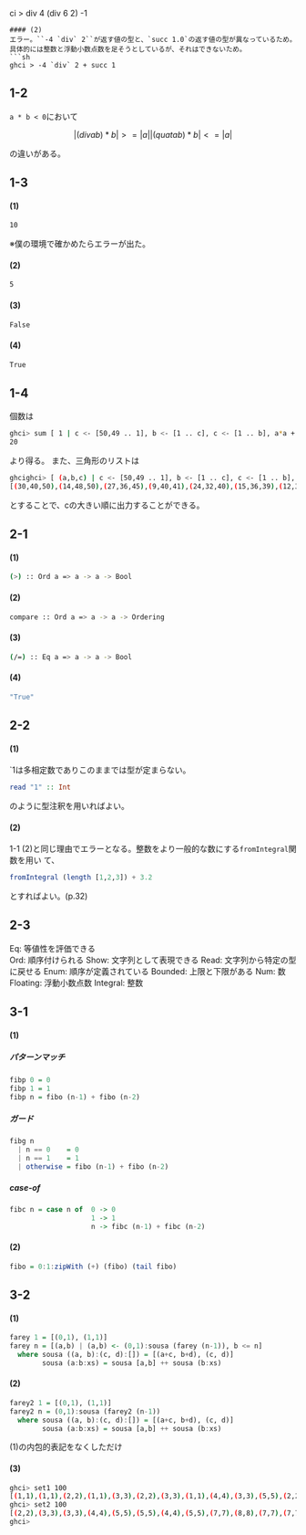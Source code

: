 ci > div 4 (div 6 2) -1
```
#### (2)
エラー。``-4 `div` 2``が返す値の型と、`succ 1.0`の返す値の型が異なっているため。具体的には整数と浮動小数点数を足そうとしているが、それはできないため。
```sh
ghci > -4 `div` 2 + succ 1
```

## 1-2
`a * b < 0`において
```math
|(div a b) * b| >= |a|
|(quat a b) * b| <= |a|
```
の違いがある。

## 1-3
#### (1)
```sh
10
```
※僕の環境で確かめたらエラーが出た。
#### (2)
```sh
5
```
#### (3)
```sh
False
```
#### (4)
```sh
True
```

## 1-4
個数は
```sh
ghci> sum [ 1 | c <- [50,49 .. 1], b <- [1 .. c], c <- [1 .. b], a*a + b*b == c*c]
20
```
より得る。
また、三角形のリストは
```sh
ghcighci> [ (a,b,c) | c <- [50,49 .. 1], b <- [1 .. c], c <- [1 .. b], a*a + b*b == c*c] 
[(30,40,50),(14,48,50),(27,36,45),(9,40,41),(24,32,40),(15,36,39),(12,35,37),(21,28,35),(16,30,34),(18,24,30),(20,21,29),(10,24,26),(15,20,25),(7,24,25),(12,16,20),(8,15,17),(9,12,15),(5,12,13),(6,8,10),(3,4,5)]
```
とすることで、cの大きい順に出力することができる。

## 2-1
#### (1)
```sh
(>) :: Ord a => a -> a -> Bool
```
#### (2)
```sh
compare :: Ord a => a -> a -> Ordering
```
#### (3)
```sh
(/=) :: Eq a => a -> a -> Bool
```
#### (4)
```sh
"True"
```

## 2-2
#### (1)
`1は多相定数でありこのままでは型が定まらない。
```haskell
read "1" :: Int
```
のように型注釈を用いればよい。
#### (2)
1-1 (2)と同じ理由でエラーとなる。整数をより一般的な数にする`fromIntegral`関数を用い
て、
```haskell
fromIntegral (length [1,2,3]) + 3.2
```
とすればよい。(p.32)

## 2-3
Eq: 等値性を評価できる  
Ord: 順序付けられる
Show: 文字列として表現できる
Read: 文字列から特定の型に戻せる
Enum: 順序が定義されている
Bounded: 上限と下限がある
Num: 数
Floating: 浮動小数点数
Integral: 整数

## 3-1
#### (1)
##### パターンマッチ
```haskell
fibp 0 = 0
fibp 1 = 1
fibp n = fibo (n-1) + fibo (n-2)
```
##### ガード
```haskell
fibg n
  | n == 0    = 0
  | n == 1    = 1
  | otherwise = fibo (n-1) + fibo (n-2)
```
##### case-of
```haskell
fibc n = case n of  0 -> 0
                    1 -> 1
                    n -> fibc (n-1) + fibc (n-2)
```
#### (2)
```haskell
fibo = 0:1:zipWith (+) (fibo) (tail fibo) 
```

## 3-2
#### (1)
```haskell
farey 1 = [(0,1), (1,1)]
farey n = [(a,b) | (a,b) <- (0,1):sousa (farey (n-1)), b <= n]
  where sousa ((a, b):(c, d):[]) = [(a+c, b+d), (c, d)]
        sousa (a:b:xs) = sousa [a,b] ++ sousa (b:xs)  
```
#### (2)
```haskell
farey2 1 = [(0,1), (1,1)]
farey2 n = (0,1):sousa (farey2 (n-1))
  where sousa ((a, b):(c, d):[]) = [(a+c, b+d), (c, d)]
        sousa (a:b:xs) = sousa [a,b] ++ sousa (b:xs)  
```
(1)の内包的表記をなくしただけ
#### (3)
```sh
ghci> set1 100
[(1,1),(1,1),(2,2),(1,1),(3,3),(2,2),(3,3),(1,1),(4,4),(3,3),(5,5),(2,2),(5,5),(3,3),(4,4),(1,1),(5,5),(4,4),(7,7),(3,3),(8,8),(5,5),(7,7),(2,2),(7,7),(5,5),(8,8),(3,3),(7,7),(4,4),(5,5),(1,1),(6,6),(5,5),(9,9),(4,4),(11,11),(7,7),(10,10),(3,3),(11,11),(8,8),(13,13),(5,5),(12,12),(7,7),(9,9),(2,2),(9,9),(7,7),(12,12),(5,5),(13,13),(8,8),(11,11),(3,3),(10,10),(7,7),(11,11),(4,4),(9,9),(5,5),(6,6),(1,1),(7,7),(6,6),(11,11),(5,5),(14,14),(9,9),(13,13),(4,4),(15,15),(11,11),(18,18),(7,7),(17,17),(10,10),(13,13),(3,3),(14,14),(11,11),(19,19),(8,8),(21,21),(13,13),(18,18),(5,5),(17,17),(12,12),(19,19),(7,7),(16,16),(9,9),(11,11),(2,2),(11,11),(9,9),(16,16),(7,7)]
ghci> set2 100
[(2,2),(3,3),(3,3),(4,4),(5,5),(5,5),(4,4),(5,5),(7,7),(8,8),(7,7),(7,7),(8,8),(7,7),(5,5),(6,6),(9,9),(11,11),(10,10),(11,11),(13,13),(12,12),(9,9),(9,9),(12,12),(13,13),(11,11),(10,10),(11,11),(9,9),(6,6),(7,7),(11,11),(14,14),(13,13),(15,15),(18,18),(17,17),(13,13),(14,14),(19,19),(21,21),(18,18),(17,17),(19,19),(16,16),(11,11),(11,11),(16,16),(19,19),(17,17),(18,18),(21,21),(19,19),(14,14),(13,13),(17,17),(18,18),(15,15),(13,13),(14,14),(11,11),(7,7),(8,8),(13,13),(17,17),(16,16),(19,19),(23,23),(22,22),(17,17),(19,19),(26,26),(29,29),(25,25),(24,24),(27,27),(23,23),(16,16),(17,17),(25,25),(30,30),(27,27),(29,29),(34,34),(31,31),(23,23),(22,22),(29,29),(31,31),(26,26),(23,23),(25,25),(20,20),(13,13),(13,13),(20,20),(25,25),(23,23),(26,26)]
ghci> 
```
